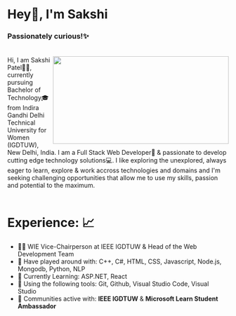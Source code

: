 # Hey👋, I'm Sakshi  <br />
### **Passionately curious!**:sparkles: <br /> <br />

<img src="https://i.imgur.com/bHA8KE7.gif" align="right" width="400" height="200" />

Hi, I am Sakshi Patel:woman_student:, currently pursuing Bachelor of Technology:mortar_board: from Indira Gandhi Delhi Technical University for Women (IGDTUW), New Delhi, India. I am a Full Stack Web Developer:rocket: & passionate to develop cutting edge technology solutions:computer:. I like exploring the unexplored, always eager to learn, explore & work accross technologies and domains and I'm seeking challenging opportunities that allow me to use my skills, passion and potential to the maximum. <br /> <br />

# **Experience:** :chart_with_upwards_trend: <br />
- :woman_technologist: WIE Vice-Chairperson at IEEE IGDTUW & Head of the Web Development Team<br />
- 🔭 Have played around with: C++, C#, HTML, CSS, Javascript, Node.js, Mongodb, Python, NLP <br />
- 🌱 Currently Learning: ASP.NET, React <br />
- :wrench: Using the following tools: Git, Github, Visual Studio Code, Visual Studio <br />
- :raised_hands: Communities active with: **IEEE IGDTUW** & **Microsoft Learn Student Ambassador** <br />





